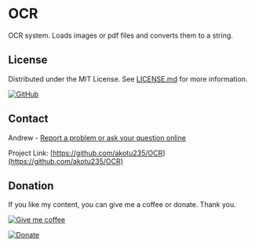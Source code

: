 # OCR
OCR system. Loads images or pdf files and converts them to a string.

## License
Distributed under the MIT License. See [LICENSE.md](https://github.com/akotu235/OCR/blob/master/LICENSE.md) for more information.

[![GitHub](https://img.shields.io/github/license/akotu235/OCR)](https://github.com/akotu235/OCR/blob/master/LICENSE.md)

## Contact
Andrew - [Report a problem or ask your question online](https://akotu235.github.io/)

Project Link: [https://github.com/akotu235/OCR](https://github.com/akotu235/OCR)

## Donation

If you like my content, you can give me a coffee or donate. Thank you.

[![Give me coffee](https://img.shields.io/badge/donate-Give%20me%20coffee-red)](https://ko-fi.com/C0C5ICZ0I)

[![Donate](https://img.shields.io/badge/donate-PayPal-blue.svg)](https://www.paypal.com/donate/?hosted_button_id=HDU4X9TF9Y5AY)

